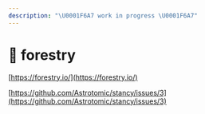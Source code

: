 ```yaml
---
description: "\U0001F6A7 work in progress \U0001F6A7"
---
```


# 🚧 forestry

[https://forestry.io/](https://forestry.io/)

[https://github.com/Astrotomic/stancy/issues/3](https://github.com/Astrotomic/stancy/issues/3)

